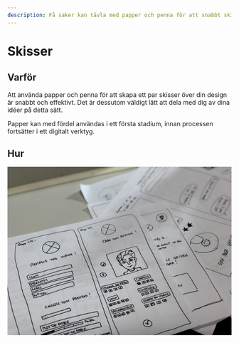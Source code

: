 ```yaml
---
description: Få saker kan tävla med papper och penna för att snabbt skissa något.
---
```


# Skisser

## Varför

Att använda papper och penna för att skapa ett par skisser över din design är snabbt och effektivt. Det är dessutom väldigt lätt att dela med dig av dina idéer på detta sätt.

Papper kan med fördel användas i ett första stadium, innan processen fortsätter i ett digitalt verktyg.

## Hur

![](../.gitbook/assets/amelie-mourichon-zvduq0-opsy-unsplash.jpg)

